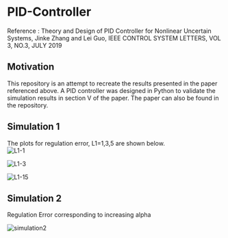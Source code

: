 # PID-Controller
 Reference : Theory and Design of PID Controller for Nonlinear Uncertain Systems, Jinke Zhang and Lei Guo,
             IEEE CONTROL SYSTEM LETTERS, VOL 3, NO.3, JULY 2019
 
 ## Motivation
This repository is an attempt to recreate the results presented in the paper referenced above. A PID controller was designed in Python to validate the simulation results in section V of the paper. The paper can also be found in the repository. 


## Simulation 1
The plots for regulation error, L1=1,3,5 are shown below.  
![L1-1](https://user-images.githubusercontent.com/48079888/75937795-f988a580-5e53-11ea-9ec5-1df45842641e.png )

![L1-3](https://user-images.githubusercontent.com/48079888/75937862-276dea00-5e54-11ea-8463-cacd8f4f93fc.png)

![L1-15](https://user-images.githubusercontent.com/48079888/75937804-fee5f000-5e53-11ea-8fe5-8e9f375a80c5.png)

## Simulation 2
Regulation Error corresponding to increasing alpha

![simulation2](https://user-images.githubusercontent.com/48079888/75937761-e2e24e80-5e53-11ea-9507-43519e826e5a.png)


          
 
